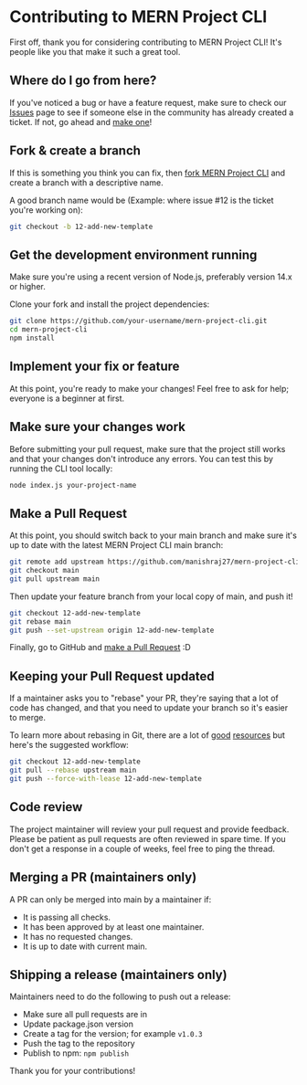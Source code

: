 # Contributing to MERN Project CLI

First off, thank you for considering contributing to MERN Project CLI! It's people like you that make it such a great tool.

## Where do I go from here?

If you've noticed a bug or have a feature request, make sure to check our [Issues](https://github.com/manishraj27/mern-project-cli/issues) page to see if someone else in the community has already created a ticket. If not, go ahead and [make one](https://github.com/manishraj27/mern-project-cli/issues/new)!

## Fork & create a branch

If this is something you think you can fix, then [fork MERN Project CLI](https://help.github.com/articles/fork-a-repo) and create a branch with a descriptive name.

A good branch name would be (Example: where issue #12 is the ticket you're working on):

```sh
git checkout -b 12-add-new-template
```

## Get the development environment running

Make sure you're using a recent version of Node.js, preferably version 14.x or higher.

Clone your fork and install the project dependencies:

```sh
git clone https://github.com/your-username/mern-project-cli.git
cd mern-project-cli
npm install
```

## Implement your fix or feature

At this point, you're ready to make your changes! Feel free to ask for help; everyone is a beginner at first.

## Make sure your changes work

Before submitting your pull request, make sure that the project still works and that your changes don't introduce any errors. You can test this by running the CLI tool locally:

```sh
node index.js your-project-name
```

## Make a Pull Request

At this point, you should switch back to your main branch and make sure it's up to date with the latest MERN Project CLI main branch:

```sh
git remote add upstream https://github.com/manishraj27/mern-project-cli.git
git checkout main
git pull upstream main
```

Then update your feature branch from your local copy of main, and push it!

```sh
git checkout 12-add-new-template
git rebase main
git push --set-upstream origin 12-add-new-template
```

Finally, go to GitHub and [make a Pull Request](https://help.github.com/articles/creating-a-pull-request) :D

## Keeping your Pull Request updated

If a maintainer asks you to "rebase" your PR, they're saying that a lot of code has changed, and that you need to update your branch so it's easier to merge.

To learn more about rebasing in Git, there are a lot of [good](https://git-scm.com/book/en/v2/Git-Branching-Rebasing) [resources](https://www.atlassian.com/git/tutorials/rewriting-history/git-rebase) but here's the suggested workflow:

```sh
git checkout 12-add-new-template
git pull --rebase upstream main
git push --force-with-lease 12-add-new-template
```

## Code review

The project maintainer will review your pull request and provide feedback. Please be patient as pull requests are often reviewed in spare time. If you don't get a response in a couple of weeks, feel free to ping the thread.

## Merging a PR (maintainers only)

A PR can only be merged into main by a maintainer if:

* It is passing all checks.
* It has been approved by at least one maintainer.
* It has no requested changes.
* It is up to date with current main.

## Shipping a release (maintainers only)

Maintainers need to do the following to push out a release:

* Make sure all pull requests are in
* Update package.json version
* Create a tag for the version; for example `v1.0.3`
* Push the tag to the repository
* Publish to npm: `npm publish`

Thank you for your contributions!